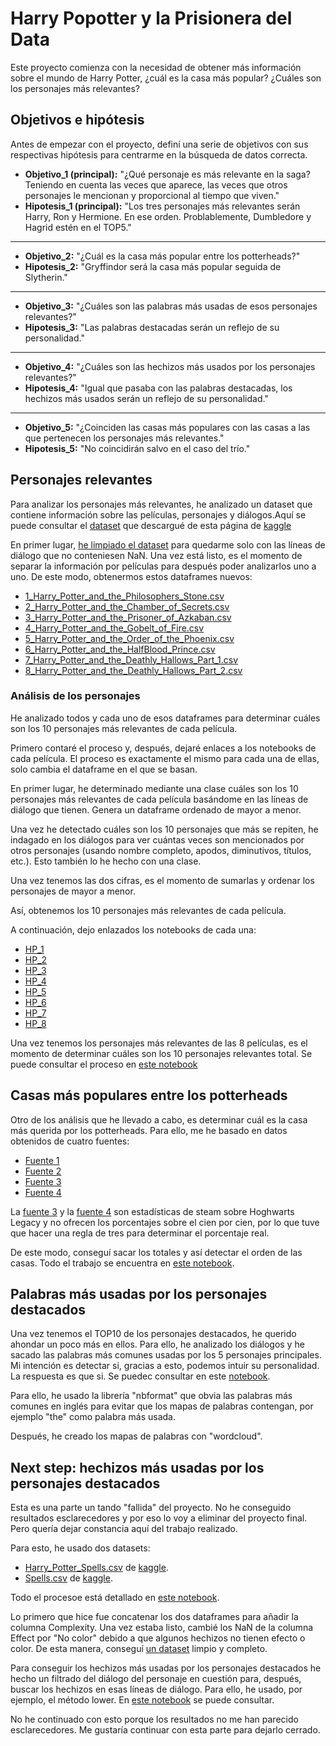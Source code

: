 # Harry Popotter y la Prisionera del Data

Este proyecto comienza con la necesidad de obtener más información sobre el mundo de Harry Potter, ¿cuál es la casa más popular? ¿Cuáles son los personajes más relevantes?

## Objetivos e hipótesis

Antes de empezar con el proyecto, definí una serie de objetivos con sus respectivas hipótesis para centrarme en la búsqueda de datos correcta.

* **Objetivo_1 (principal):** "¿Qué personaje es más relevante en la saga? Teniendo en cuenta las veces que aparece, las veces que otros personajes le mencionan y proporcional al tiempo que viven."
* **Hipotesis_1 (principal):**  "Los tres personajes más relevantes serán Harry, Ron y Hermione. En ese orden. Problablemente, Dumbledore y Hagrid estén en el TOP5."
---
* **Objetivo_2:** "¿Cuál es la casa más popular entre los potterheads?"
* **Hipotesis_2:** "Gryffindor será la casa más popular seguida de Slytherin."
---
* **Objetivo_3:** "¿Cuáles son las palabras más usadas de esos personajes relevantes?"
* **Hipotesis_3:** "Las palabras destacadas serán un reflejo de su personalidad."
---
* **Objetivo_4:** "¿Cuáles son las hechizos más usados por los personajes relevantes?"
* **Hipotesis_4:** "Igual que pasaba con las palabras destacadas, los hechizos más usados serán un reflejo de su personalidad."
---
* **Objetivo_5:** "¿Coinciden las casas más populares con las casas a las que pertenecen los personajes más relevantes."
* **Hipotesis_5:** "No coincidirán salvo en el caso del trío."

## Personajes relevantes

Para analizar los personajes más relevantes, he analizado un dataset que contiene información sobre las películas, personajes y diálogos.Aquí se puede consultar el [dataset](https://github.com/sarasalguero/harrypotter/blob/main/data/Harry_Potter%20_All%20_movie%20_Chr%20Dialogs.csv) que descargué de esta página de [kaggle](https://www.kaggle.com/datasets/maricinnamon/harry-potter-movies-dataset/data)

En primer lugar, [he limpiado el dataset](https://github.com/sarasalguero/harrypotter/blob/main/notebooks/B_Personajes.ipynb) para quedarme solo con las líneas de diálogo que no conteniesen NaN. Una vez está listo, es el momento de separar la información por películas para después poder analizarlos uno a uno. De este modo, obtenermos estos dataframes nuevos:
* [1_Harry_Potter_and_the_Philosophers_Stone.csv](https://github.com/sarasalguero/harrypotter/blob/main/csv/1_Harry_Potter_and_the_Philosophers_Stone.csv)
* [2_Harry_Potter_and_the_Chamber_of_Secrets.csv](https://github.com/sarasalguero/harrypotter/blob/main/csv/2_Harry_Potter_and_the_Chamber_of_Secrets.csv)
* [3_Harry_Potter_and_the_Prisoner_of_Azkaban.csv](https://github.com/sarasalguero/harrypotter/blob/main/csv/3_Harry_Potter_and_the_Prisoner_of_Azkaban.csv)
* [4_Harry_Potter_and_the_Gobelt_of_Fire.csv](https://github.com/sarasalguero/harrypotter/blob/main/csv/4_Harry_Potter_and_the_Gobelt_of_Fire.csv)
* [5_Harry_Potter_and_the_Order_of_the_Phoenix.csv](https://github.com/sarasalguero/harrypotter/blob/main/csv/5_Harry_Potter_and_the_Order_of_the_Phoenix.csv)
* [6_Harry_Potter_and_the_HalfBlood_Prince.csv](https://github.com/sarasalguero/harrypotter/blob/main/csv/6_Harry_Potter_and_the_HalfBlood_Prince.csv)
* [7_Harry_Potter_and_the_Deathly_Hallows_Part_1.csv](https://github.com/sarasalguero/harrypotter/blob/main/csv/7_Harry_Potter_and_the_Deathly_Hallows_Part_1.csv)
* [8_Harry_Potter_and_the_Deathly_Hallows_Part_2.csv](https://github.com/sarasalguero/harrypotter/blob/main/csv/8_Harry_Potter_and_the_Deathly_Hallows_Part_2.csv)

### Análisis de los personajes
He analizado todos y cada uno de esos dataframes para determinar cuáles son los 10 personajes más relevantes de cada película.

Primero contaré el proceso y, después, dejaré enlaces a los notebooks de cada película. El proceso es exactamente el mismo para cada una de ellas, solo cambia el dataframe en el que se basan.

En primer lugar, he determinado mediante una clase cuáles son los 10 personajes más relevantes de cada película basándome en las líneas de diálogo que tienen. Genera un dataframe ordenado de mayor a menor.

Una vez he detectado cuáles son los 10 personajes que más se repiten, he indagado en los diálogos para ver cuántas veces son mencionados por otros personajes (usando nombre completo, apodos, diminutivos, títulos, etc.). Esto también lo he hecho con una clase.

Una vez tenemos las dos cifras, es el momento de sumarlas y ordenar los personajes de mayor a menor.

Así, obtenemos los 10 personajes más relevantes de cada película.

A continuación, dejo enlazados los notebooks de cada una:
* [HP_1](https://github.com/sarasalguero/harrypotter/blob/main/notebooks/B_Personajes_HP_1.ipynb)
* [HP_2](https://github.com/sarasalguero/harrypotter/blob/main/notebooks/B_Personajes_HP_2.ipynb)
* [HP_3](https://github.com/sarasalguero/harrypotter/blob/main/notebooks/B_Personajes_HP_3.ipynb)
* [HP_4](https://github.com/sarasalguero/harrypotter/blob/main/notebooks/B_Personajes_HP_4.ipynb)
* [HP_5](https://github.com/sarasalguero/harrypotter/blob/main/notebooks/B_Personajes_HP_5.ipynb)
* [HP_6](https://github.com/sarasalguero/harrypotter/blob/main/notebooks/B_Personajes_HP_6.ipynb)
* [HP_7](https://github.com/sarasalguero/harrypotter/blob/main/notebooks/B_Personajes_HP_7.ipynb)
* [HP_8](https://github.com/sarasalguero/harrypotter/blob/main/notebooks/B_Personajes_HP_8.ipynb)

Una vez tenemos los personajes más relevantes de las 8 películas, es el momento de determinar cuáles son los 10 personajes relevantes total. Se puede consultar el proceso en [este notebook](https://github.com/sarasalguero/harrypotter/blob/main/notebooks/B_Personajes_z_Finalistas.ipynb)


## Casas más populares entre los potterheads

Otro de los análisis que he llevado a cabo, es determinar cuál es la casa más querida por los potterheads. Para ello, me he basado en datos obtenidos de cuatro fuentes:
* [Fuente 1](https://es.fanpop.com/clubs/harry-potter-anime/picks/results/789175/what-best-hogwarts-house)
* [Fuente 2](https://spoiler.bolavip.com/cine/Los-fans-de-Harry-Potter-eligieron-cual-es-la-peor-casa-de-Hogwarts-20211019-0024.html)
* [Fuente 3](https://en.as.com/meristation/2023/02/14/news/1676340508_316027.html)
* [Fuente 4](https://www.forbes.com/sites/paultassi/2023/02/12/here-are-the-most-popular-hogwarts-legacy-houses-ranked/?sh=aa2af37e353e)

La [fuente 3](https://en.as.com/meristation/2023/02/14/news/1676340508_316027.html) y la [fuente 4](https://www.forbes.com/sites/paultassi/2023/02/12/here-are-the-most-popular-hogwarts-legacy-houses-ranked/?sh=aa2af37e353e) son estadísticas de steam sobre Hoghwarts Legacy y no ofrecen los porcentajes sobre el cien por cien, por lo que tuve que hacer una regla de tres para determinar el porcentaje real.

De este modo, conseguí sacar los totales y así detectar el orden de las casas. Todo el trabajo se encuentra en [este notebook](https://github.com/sarasalguero/harrypotter/blob/main/notebooks/C_Casas.ipynb).

## Palabras más usadas por los personajes destacados

Una vez tenemos el TOP10 de los personajes destacados, he querido ahondar un poco más en ellos. Para ello, he analizado los diálogos y he sacado las palabras más comunes usadas por los 5 personajes principales. Mi intención es detectar si, gracias a esto, podemos intuir su personalidad. La respuesta es que si. Se puedec consultar en este [notebook](https://github.com/sarasalguero/harrypotter/blob/main/notebooks/D_Palabras.ipynb).

Para ello, he usado la librería "nbformat" que obvia las palabras más comunes en inglés para evitar que los mapas de palabras contengan, por ejemplo "the" como palabra más usada.

Después, he creado los mapas de palabras con "wordcloud".

## Next step: hechizos más usadas por los personajes destacados

Esta es una parte un tando "fallida" del proyecto. No he conseguido resultados esclarecedores y por eso lo voy a eliminar del proyecto final. Pero quería dejar constancia aquí del trabajo realizado.

Para esto, he usado dos datasets:
* [Harry_Potter_Spells.csv](https://github.com/sarasalguero/harrypotter/blob/main/data/Harry_Potter_Spells.csv) de [kaggle](https://www.kaggle.com/datasets/maricinnamon/harry-potter-movies-dataset/data).
* [Spells.csv](https://github.com/sarasalguero/harrypotter/blob/main/data/Spells.csv) de [kaggle]("https://www.kaggle.com/datasets/juliasays/harry-potter-spells/data).

Todo el procesoe está detallado en [este notebook](https://github.com/sarasalguero/harrypotter/blob/main/notebooks/A_Hechizos.ipynb).

Lo primero que hice fue concatenar los dos dataframes para añadir la columna Complexity. Una vez estaba listo, cambié los NaN de la columna Effect por "No color" debido a que algunos hechizos no tienen efecto o color. De esta manera, conseguí [un dataset](https://github.com/sarasalguero/harrypotter/blob/main/csv/hechizos.csv) limpio y completo.

Para conseguir los hechizos más usadas por los personajes destacados he hecho un filtrado del diálogo del personaje en cuestión para, después, buscar los hechizos en esas líneas de diálogo. Para ello, he usado, por ejemplo, el método lower. En [este notebook](https://github.com/sarasalguero/harrypotter/blob/main/notebooks/A_Hechizos_Filtrados.ipynb) se puede consultar.

No he continuado con esto porque los resultados no me han parecido esclarecedores. Me gustaría continuar con esta parte para dejarlo cerrado.
